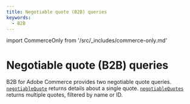 ```yaml
---
title: Negotiable quote (B2B) queries   
keywords:
  - B2B
---
```


import CommerceOnly from '/src/_includes/commerce-only.md'

<CommerceOnly />

# Negotiable quote (B2B) queries

B2B for Adobe Commerce provides two negotiable quote queries. [`negotiableQuote`](./quote.md) returns details about a single quote. [`negotiableQuotes`](./quotes.md) returns multiple quotes, filtered by name or ID.
